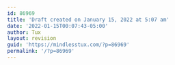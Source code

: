 ```yaml
---
id: 86969
title: 'Draft created on January 15, 2022 at 5:07 am'
date: '2022-01-15T00:07:43-05:00'
author: Tux
layout: revision
guid: 'https://mindlesstux.com/?p=86969'
permalink: '/?p=86969'
---
```


